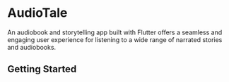 # AudioTale

An audiobook and storytelling app built with Flutter offers a seamless and engaging user experience for listening to a wide range of narrated stories and audiobooks.

## Getting Started


